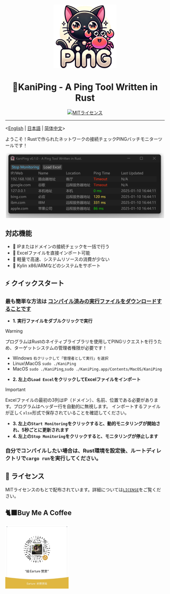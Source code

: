 <div align="center">
  <img src="src/app.png" alt="プロジェクトアイコン" width="200">
  <h1 align="center">🦀KaniPing - A Ping Tool Written in Rust</h1>
</div>

<div align="center">
<a href="https://github.com/Earture/KaniPing/blob/main/LICENSE"><img src="https://img.shields.io/github/license/Earture/KaniPing?style=for-the-badge&color=blue" alt="MITライセンス"></a>

 <hr>
</div>

<[English](README_en.md) |  [日本語](README_jp.md) | [简体中文](README.md)>

ようこそ！Rustで作られたネットワークの接続チェックPINGバッチモニターツールです！

<div align="center">
  <img src="./assets/Screenshot.png" alt="プロジェクトスクリーンショット" width="500">
</div>

## 対応機能
- 💫 IPまたはドメインの接続チェックを一括で行う
- 💫 Excelファイルを直接インポート可能
- 💫 軽量で高速、システムリソースの消費が少ない
- 💫 Kylin x86/ARMなどのシステムをサポート

## ⚡ クイックスタート

### 最も簡単な方法は [コンパイル済みの実行ファイルをダウンロードすることです](https://github.com/Earture/KaniPing/releases)

- **1. 実行ファイルをダブルクリックで実行**
> [!WARNING]
> プログラムはRustのネイティブライブラリを使用してPINGリクエストを行うため、ターゲットシステムの管理者権限が必要です！
> - Windows `右クリックして「管理者として実行」を選択`
> - Linux\MacOS `sudo ./KaniPing`
> - MacOS `sudo ./KaniPing`,`sudo ./KaniPing.app/Contents/MacOS/KaniPing`
- **2. 左上の`Load Excel`をクリックしてExcelファイルをインポート**
> [!IMPORTANT]
> Excelファイルの最初の3列はIP（ドメイン）、名前、位置である必要があります。プログラムはヘッダー行を自動的に無視します。
> インポートするファイルが正しく`xlsx`形式で保存されていることを確認してください。
- **3. 左上の`Start Monitoring`をクリックすると、動的モニタリングが開始され、5秒ごとに更新されます**
- **4. 左上の`Stop Monitoring`をクリックすると、モニタリングが停止します**

### 自分でコンパイルしたい場合は、Rust環境を設定後、ルートディレクトリで`cargo run`を実行してください。

## 📜 ライセンス

MITライセンスのもとで配布されています。詳細については[`LICENSE`](./LICENSE)をご覧ください。

## 🐈‍⬛Buy Me A Coffee
<img src="./assets/coffee.jpg" alt="プロジェクトアイコン" width="200">
